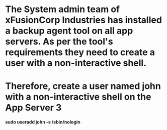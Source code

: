 # The System admin team of xFusionCorp Industries has installed a backup agent tool on all app servers. As per the tool's requirements they need to create a user with a non-interactive shell.
# Therefore, create a user named john with a non-interactive shell on the App Server 3

#### sudo useradd john -s /sbin/nologin
